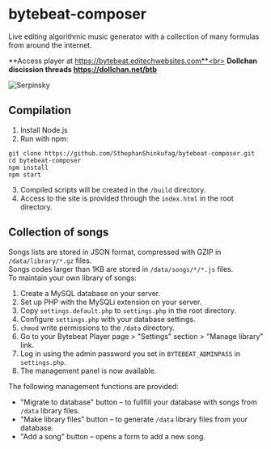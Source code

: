 # bytebeat-composer
Live editing algorithmic music generator with a collection of many formulas from around the internet.

**Access player at https://bytebeat.editechwebsites.com**<br>
**Dollchan discission threads https://dollchan.net/btb**

![Serpinsky](https://user-images.githubusercontent.com/105890603/229014766-38a7c067-55d3-4120-9ed8-2a8aeb4c1f20.png)

## Compilation

1. Install Node.js
2. Run with npm:
```
git clone https://github.com/SthephanShinkufag/bytebeat-composer.git
cd bytebeat-composer
npm install
npm start
```
3. Compiled scripts will be created in the `/build` directory.<br>
4. Access to the site is provided through the `index.html` in the root directory.

## Collection of songs

Songs lists are stored in JSON format, compressed with GZIP in `/data/library/*.gz` files.<br>
Songs codes larger than 1KB are stored in `/data/songs/*/*.js` files.<br>
To maintain your own library of songs:

1. Create a MySQL database on your server.
2. Set up PHP with the MySQLi extension on your server.
3. Copy `settings.default.php` to `settings.php` in the root directory.
4. Configure `settings.php` with your database settings.
5. `chmod` write permissions to the `/data` directory.
6. Go to your Bytebeat Player page > "Settings" section > "Manage library" link.
7. Log in using the admin password you set in `BYTEBEAT_ADMINPASS` in `settings.php`.
8. The management panel is now available.

The following management functions are provided:
- "Migrate to database" button &ndash; to fullfill your database with songs from `/data` library files.
- "Make library files" button &ndash; to generate `/data` library files from your database.
- "Add a song" button &ndash; opens a form to add a new song.
